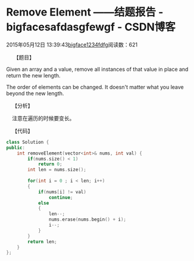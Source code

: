 # Remove Element ——结题报告 - bigfacesafdasgfewgf - CSDN博客





2015年05月12日 13:39:43[bigface1234fdfg](https://me.csdn.net/puqutogether)阅读数：621











     【题目】




Given an array and a value, remove all instances of that value in place and return the new length.


The order of elements can be changed. It doesn't matter what you leave beyond the new length.


    【分析】

    注意在遍历的时候要变长。




    【代码】






```cpp
class Solution {
public:
    int removeElement(vector<int>& nums, int val) {
        if(nums.size() < 1)
            return 0;
        int len = nums.size();
        
        for(int i = 0 ; i < len; i++)
        {
            if(nums[i] != val)
                continue;
            else
            {
                len--;
                nums.erase(nums.begin() + i);
                i--;
            }
        }
        return len;
    }
};
```








